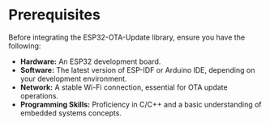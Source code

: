# Prerequisites

Before integrating the ESP32-OTA-Update library, ensure you have the following:

- **Hardware:** An ESP32 development board.
- **Software:** The latest version of ESP-IDF or Arduino IDE, depending on your development environment.
- **Network:** A stable Wi-Fi connection, essential for OTA update operations.
- **Programming Skills:** Proficiency in C/C++ and a basic understanding of embedded systems concepts.
